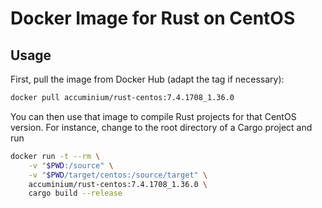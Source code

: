# Docker Image for Rust on CentOS

## Usage

First, pull the image from Docker Hub (adapt the tag if necessary):
```sh
docker pull accuminium/rust-centos:7.4.1708_1.36.0
```

You can then use that image to compile Rust projects for that CentOS version.  For instance,
change to the root directory of a Cargo project and run
```sh
docker run -t --rm \
    -v "$PWD:/source" \
    -v "$PWD/target/centos:/source/target" \
    accuminium/rust-centos:7.4.1708_1.36.0 \
    cargo build --release
```

